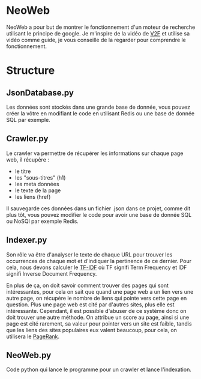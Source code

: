 # NeoWeb

NeoWeb a pour but de montrer le fonctionnement d'un moteur de recherche utilisant le principe de google.
Je m'inspire de la vidéo de [V2F](https://youtu.be/O3cJUR2NimI) et utilise sa vidéo comme guide, je vous conseille de la regarder pour comprendre le fonctionnement.

# Structure

## JsonDatabase.py

Les données sont stockés dans une grande base de donnée, vous pouvez créer la vôtre en modifiant le code en utilisant Redis ou une base de donnée SQL par exemple.

## Crawler.py

Le crawler va permettre de récupérer les informations sur chaque page web, il récupère : 
- le titre
- les "sous-titres" (h1)
- les meta données
- le texte de la page
- les liens (href)

Il sauvegarde ces données dans un fichier .json dans ce projet, comme dit plus tôt, vous pouvez modifier le code pour avoir une base de donnée SQL ou NoSQl par exemple Redis.

## Indexer.py

Son rôle va être d'analyser le texte de chaque URL pour trouver les occurrences de chaque mot et d'indiquer la pertinence de ce dernier.
Pour cela, nous devons calculer le [TF-IDF](https://fr.wikipedia.org/wiki/TF-IDF) où TF signifi Term Frequency et IDF signifi Inverse Document Frequency.

En plus de ça, on doit savoir comment trouver des pages qui sont intéressantes, pour cela on sait que quand une page web a un lien vers une autre page, 
on récupère le nombre de liens qui pointe vers cette page en question.
Plus une page web est cité par d'autres sites, plus elle est intéressante.
Cependant, il est possible d'abuser de ce système donc on doit trouver une autre méthode.
On attribue un score au page, ainsi si une page est cité rarement, sa valeur pour pointer vers un site est faible, tandis que les liens des sites populaires eux valent beaucoup, 
pour cela, on utilisera le [PageRank](https://fr.wikipedia.org/wiki/PageRank).

## NeoWeb.py

Code python qui lance le programme pour un crawler et lance l'indexation.